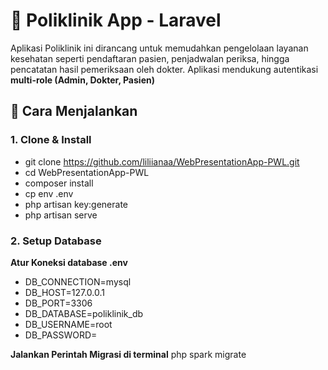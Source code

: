 # 🏥 Poliklinik App - Laravel

Aplikasi Poliklinik ini dirancang untuk memudahkan pengelolaan layanan kesehatan seperti pendaftaran pasien, penjadwalan periksa, hingga pencatatan hasil pemeriksaan oleh dokter. Aplikasi mendukung autentikasi **multi-role (Admin, Dokter, Pasien)** 

## 🚀 Cara Menjalankan

### 1. Clone & Install
- git clone https://github.com/liliianaa/WebPresentationApp-PWL.git
- cd WebPresentationApp-PWL
- composer install
- cp env .env
- php artisan key:generate
- php artisan serve

### 2. Setup Database

**Atur Koneksi database .env**
- DB_CONNECTION=mysql
- DB_HOST=127.0.0.1
- DB_PORT=3306
- DB_DATABASE=poliklinik_db
- DB_USERNAME=root
- DB_PASSWORD=

**Jalankan Perintah Migrasi di terminal** php spark migrate
